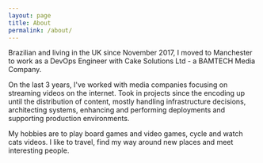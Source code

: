 ```yaml
---
layout: page
title: About
permalink: /about/
---
```


Brazilian and living in the UK since November 2017, I moved to Manchester to work as a DevOps Engineer with Cake Solutions Ltd - a BAMTECH Media Company.

On the last 3 years, I've worked with media companies focusing on streaming videos on the internet. Took in projects since the encoding up until the distribution of content, mostly handling infrastructure decisions, architecting systems, enhancing and performing deployments and supporting production environments.

My hobbies are to play board games and video games, cycle and watch cats videos. I like to travel, find my way around new places and meet interesting people.
